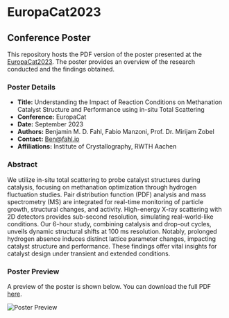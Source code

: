 # EuropaCat2023
## Conference Poster

This repository hosts the PDF version of the poster presented at the [EuropaCat2023](https://www.europacat2023.cz). The poster provides an overview of the research conducted and the findings obtained.

### Poster Details

- **Title:** Understanding the Impact of Reaction Conditions on Methanation Catalyst Structure and Performance using in-situ Total Scattering
- **Conference:** EuropaCat
- **Date:** September 2023
- **Authors:** Benjamin M. D. Fahl, Fabio Manzoni, Prof. Dr. Mirijam Zobel
- **Contact:** Ben@fahl.io
- **Affiliations:** Institute of Crystallography, RWTH Aachen

### Abstract

We utilize in-situ total scattering to probe catalyst structures during catalysis, focusing on methanation optimization through hydrogen fluctuation studies. Pair distribution function (PDF) analysis and mass spectrometry (MS) are integrated for real-time monitoring of particle growth, structural changes, and activity. High-energy X-ray scattering with 2D detectors provides sub-second resolution, simulating real-world-like conditions. Our 6-hour study, combining catalysis and drop-out cycles, unveils dynamic structural shifts at 100 ms resolution. Notably, prolonged hydrogen absence induces distinct lattice parameter changes, impacting catalyst structure and performance. These findings offer vital insights for catalyst design under transient and extended conditions.

### Poster Preview

A preview of the poster is shown below. You can download the full PDF [here](EuropaCat_A0_v1.pdf).

![Poster Preview](EuropaCat_A0_v1.jpg)

